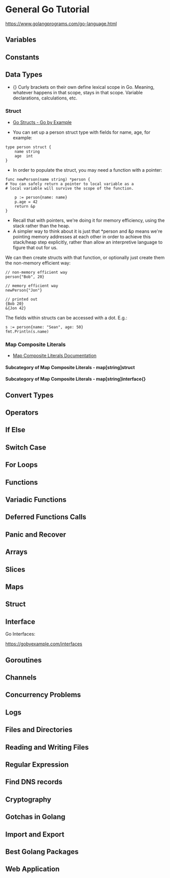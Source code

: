 # General Go Tutorial

https://www.golangprograms.com/go-language.html

## Variables

## Constants

## Data Types

* {} Curly brackets on their own define lexical scope in Go. Meaning, whatever happens in that scope, stays in that scope. Variable declarations, calculations, etc.

### Struct

* [Go Structs - Go by Example](https://gobyexample.com/structs)

* You can set up a person struct type with fields for name, age, for example:

```
type person struct {
    name string
    age  int
}
```
* In order to populate the struct, you may need a function with a pointer:

```
func newPerson(name string) *person {
# You can safely return a pointer to local variable as a 
# local variable will survive the scope of the function.

    p := person{name: name}
    p.age = 42
    return &p
}
```
* Recall that with pointers, we're doing it for memory efficiency, using the stack rather than the heap.
* A simpler way to think about it is just that *person and &p means we're pointing memory addresses at each other in order to achieve this stack/heap step explicitly, rather than allow an interpretive language to figure that out for us.

We can then create structs with that function, or optionally just create them the non-memory efficient way:

```
// non-memory efficient way
person{"Bob", 20}

// memory efficient way
newPerson{"Jon"}

// printed out
{Bob 20}
&{Jon 42}

```
The fields within structs can be accessed with a dot.  E.g.:

```
s := person{name: "Sean", age: 50}
fmt.Println(s.name)
```

### Map Composite Literals

* [Map Composite Literals Documentation](https://go.dev/ref/spec#Composite_literals)

#### Subcategory of Map Composite Literals - map[string]struct



#### Subcategory of Map Composite Literals - map[string]interface{}


## Convert Types

## Operators

## If Else

## Switch Case

## For Loops

## Functions

## Variadic Functions

## Deferred Functions Calls

## Panic and Recover

## Arrays

## Slices

## Maps

## Struct

## Interface

Go Interfaces:

https://gobyexample.com/interfaces

## Goroutines

## Channels

## Concurrency Problems

## Logs

## Files and Directories

## Reading and Writing Files

## Regular Expression

## Find DNS records

## Cryptography

## Gotchas in Golang

## Import and Export

## Best Golang Packages

## Web Application
